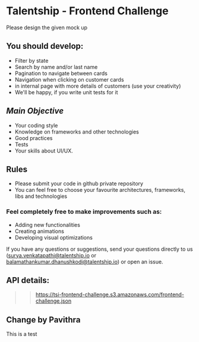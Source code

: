 # Talentship - Frontend Challenge
Please design the given mock up

## You should develop:
- Filter by state
- Search by name and/or last name
- Pagination to navigate between cards
- Navigation when clicking on customer cards
- in internal page with more details of customers (use your creativity)
- We'll be happy, if you write unit tests for it

## _Main Objective_
 - Your coding style
 - Knowledge on frameworks and other technologies
 - Good practices
 - Tests
 - Your skills about UI/UX.
 
## Rules
- Please submit your code in github private repository
- You can feel free to choose your favourite architectures, frameworks, libs and technologies

### Feel completely free to make improvements such as:
- Adding new functionalities
- Creating animations
- Developing visual optimizations

If you have any questions or suggestions, send your questions directly to us (surya.venkatapathi@talentship.io or balamathankumar.dhanushkodi@talentship.io) or open an issue.

## API details:
>>https://tsi-frontend-challenge.s3.amazonaws.com/frontend-challenge.json

## Change by Pavithra 
This is a test
